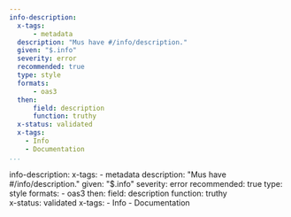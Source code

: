 ```yaml
---
info-description:
  x-tags:
      - metadata
  description: "Mus have #/info/description."
  given: "$.info"
  severity: error
  recommended: true
  type: style
  formats:
      - oas3
  then:
      field: description
      function: truthy  
  x-status: validated
  x-tags:
    - Info
    - Documentation
...
```

info-description:
  x-tags:
      - metadata
  description: "Mus have #/info/description."
  given: "$.info"
  severity: error
  recommended: true
  type: style
  formats:
      - oas3
  then:
      field: description
      function: truthy   
  x-status: validated
  x-tags:
    - Info
    - Documentation     